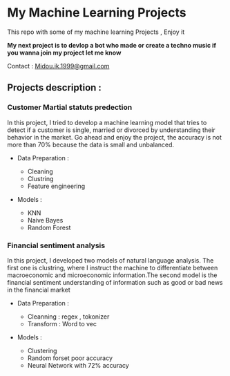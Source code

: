 # My Machine Learning Projects
This repo with some of my machine learning Projects , Enjoy it   

**My next project is to devlop a bot who made or create a techno music if you wanna join my project let me know** 

Contact : Midou.ik.1999@gmail.com 


## Projects description :

### __Customer__ __Martial__ __statuts__ __predection__ 

In this project, I tried to develop a machine learning model that tries to detect if a customer is single, married or divorced by understanding their behavior in the market. Go ahead and enjoy the project, the accuracy is not more than 70% because the data is small and unbalanced.  

* Data Preparation : 
  + Cleaning 
  + Clustring 
  + Feature engineering 

* Models : 
  + KNN 
  + Naive Bayes 
  + Random Forest  


### Financial sentiment analysis  


In this project, I developed two models of natural language analysis. The first one is clustring, where I instruct the machine to differentiate between macroeconomic and microeconomic information.The second model is the financial sentiment understanding of information such as good or bad news in the financial market 

* Data Preparation : 
    
    + Cleanning : regex , tokonizer  
    + Transform : Word to vec 
    
* Models : 
  + Clustering 
  + Random forset poor accuracy
  + Neural Network with 72% accuracy 
  

      
